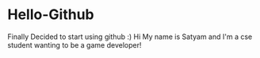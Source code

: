 # Hello-Github
Finally Decided to start using github :)
Hi My name is Satyam and I'm a cse student wanting to be a game developer!
